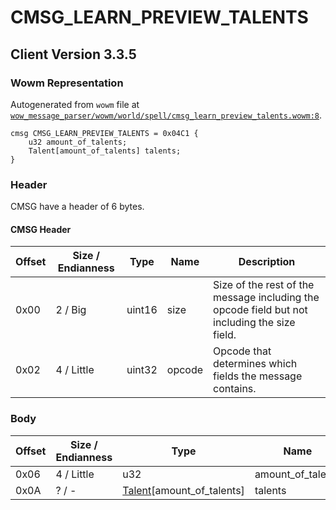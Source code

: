 # CMSG_LEARN_PREVIEW_TALENTS

## Client Version 3.3.5

### Wowm Representation

Autogenerated from `wowm` file at [`wow_message_parser/wowm/world/spell/cmsg_learn_preview_talents.wowm:8`](https://github.com/gtker/wow_messages/tree/main/wow_message_parser/wowm/world/spell/cmsg_learn_preview_talents.wowm#L8).
```rust,ignore
cmsg CMSG_LEARN_PREVIEW_TALENTS = 0x04C1 {
    u32 amount_of_talents;
    Talent[amount_of_talents] talents;
}
```
### Header

CMSG have a header of 6 bytes.

#### CMSG Header

| Offset | Size / Endianness | Type   | Name   | Description |
| ------ | ----------------- | ------ | ------ | ----------- |
| 0x00   | 2 / Big           | uint16 | size   | Size of the rest of the message including the opcode field but not including the size field.|
| 0x02   | 4 / Little        | uint32 | opcode | Opcode that determines which fields the message contains.|

### Body

| Offset | Size / Endianness | Type | Name | Description | Comment |
| ------ | ----------------- | ---- | ---- | ----------- | ------- |
| 0x06 | 4 / Little | u32 | amount_of_talents |  |  |
| 0x0A | ? / - | [Talent](talent.md)[amount_of_talents] | talents |  |  |

